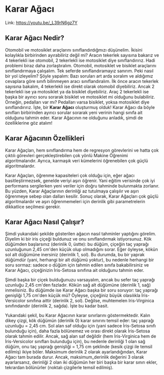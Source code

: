 # Karar Ağacı

Link: https://youtu.be/_L39rN6gz7Y

## Karar Ağacı Nedir?

Otomobil ve motosiklet araçlarını sınıflandırdığmızı düşünelim. İkisini kolaylıkla birbirinden ayırabiliriz değil mi? Aracın tekerlek sayısına bakarız ve 4 tekerlekli ise otomobil, 2 tekerlekli ise motosiklet diye sınıflandırırız. Hadi problemi biraz daha zorlaştıralım. Otomobil, motosiklet ve bisiklet araçlarını sınıflandırmaya çalışalım. Tek seferde sınıflandıramayız sanırım. Peki nasıl bir yol izleyelim? Şöyle yapalım: Bazı soruları art arda soralım ve aldığımız cevaplara göre sınıfı bilinmeyen aracı sınıflandıralım. İlk önce aracın tekerlek sayısına bakalım, 4 tekerlekli ise direkt olarak otomobil diyebiliriz. Ancak 2 tekerlekli ise ya motosiklet ya da bisiklet diyebiliriz. Araç 2 tekerlekli ise başka bir ayırıcı soru sorarak bisiklet ve motosiklet mi olduğunu bulabiliriz. Örneğin, pedalları var mı? Pedalları varsa bisiklet, yoksa motosiklet diye sınıflandırırız. İşte, bir **Karar Ağacı** oluşturmuş olduk! Karar Ağacı da böyle sınıfları birbirinden ayırıcı sorular sorarak yeni verinin hangi sınıfa ait olduğunu tahmin eder. Karar Ağacının ne olduğunu anladık, şimdi de özelliklerine göz atalım!<br>

## Karar Ağacının Özellikleri

Karar Ağaçları, hem sınıflandırma hem de regresyon görevlerini ve hatta çok çıktılı görevleri gerçekleştirebilen çok yönlü Makine Öğrenimi algoritmalarıdır. Ayrıca, karmaşık veri kümelerini öğrenebilen çok güçlü algoritmalardır. <br>

Karar Ağaçları, öğrenme kapasiteleri çok olduğu için, eğer ağacı basitleştirmezsek, genelde veriyi aşırı öğrenir. Yani eğitim verisinde çok iyi performans sergilerken yeni veriler için doğru tahminde bulunmakta zorlanır. Bu yüzden, Karar Ağaçlarının derinliği az tutulmaya çalışılır ve aşırı öğrenmeye sebep olan dalları kesilir. Sonuç olarak, Karar Ağaçları çok güçlü algoritmalardır ve aşırı öğrenmemeleri için derinlik gibi parametrelerin dikkatlice seçilmesi gerekir. <br>

## Karar Ağacı Nasıl Çalışır?

Şimdi yukarıdaki şekilde gösterilen ağacın nasıl tahminler yaptığını görelim. Diyelim ki bir iris çiçeği buldunuz ve onu sınıflandırmak istiyorsunuz. Kök düğümden başlarsınız (derinlik 0, üstte): bu düğüm, çiçeğin taç yaprağı uzunluğunun 2,45 cm'den küçük olup olmadığını sorar. Eğer öyleyse, kökün sol alt düğümüne inersiniz (derinlik 1, sol). Bu durumda, bu bir yaprak düğümdür (yani, herhangi bir alt düğümü yoktur), bu nedenle herhangi bir soru sormaz: sadece o düğüm için tahmin edilen sınıfa bakabilirsiniz ve Karar Ağacı, çiçeğinizin İris-Setosa sınıfına ait olduğunu tahmin eder. <br>

Şimdi başka bir çiçek bulduğunuzu varsayalım, ancak bu sefer taç yaprağı uzunluğu 2,45 cm'den fazladır. Kökün sağ alt düğümüne (derinlik 1, sağ) inmelisiniz. Bu düğümde ise Karar Ağacı başka bir soru soruyor: taç yaprağı genişliği 1,75 cm'den küçük mü? Öyleyse, çiçeğiniz büyük olasılıkla İris-Versicolor sınıfına aittir (derinlik 2, sol). Değilse, muhtemelen Iris-Virginica sınıfındandır (derinlik 2, sağda). İşte bu kadar basit. <br>

Yukarıdaki şekil, bu Karar Ağacının karar sınırlarını göstermektedir. Kalın dikey çizgi, kök düğümün (derinlik 0) karar sınırını temsil eder: taç yaprağı uzunluğu = 2,45 cm. Sol alan saf olduğu için (yani sadece İris-Setosa sınıfı bulunduğu için), daha fazla bölünemez ve orası direkt olarak İris-Setosa olarak tahmin edilir. Ancak, sağ alan saf değildir (hem İris-Virginica hem de İris-Versicolor sınıfları bulunduğu için), bu nedenle derinliği 1 olan sağ düğüm, onu taç yaprağı genişliği = 1,75 cm şeklinde (kesik çizgi ile temsil edilmiş) ikiye böler. Maksimum derinlik 2 olarak ayarlandığından, Karar Ağacı tam burada durur. Ancak, maksimum_derinlik değerini 3 olarak ayarlarsanız, derinliği 2 olan iki düğümün her biri başka bir karar sınırı ekler, tekrardan bölünürler (noktalı çizgilerle temsil edilmiş). <br>
